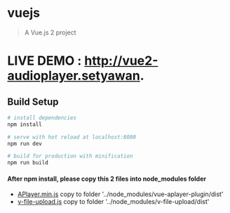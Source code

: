 # vuejs

> A Vue.js 2 project


# LIVE DEMO : http://vue2-audioplayer.setyawan.


## Build Setup

``` bash
# install dependencies
npm install

# serve with hot reload at localhost:8080
npm run dev

# build for production with minification
npm run build

```
#### After npm install, please copy this 2 files into node_modules folder

* [APlayer.min.js](https://github.com/chrissetyawan/vue-audioplayer/blob/master/frontend-vue/APlayer.min.js) copy to folder '../node_modules/vue-aplayer-plugin/dist'
* [v-file-upload.js](https://github.com/chrissetyawan/vue-audioplayer/blob/master/frontend-vue/v-file-upload.js) copy to folder '../node_modules/v-file-upload/dist'
